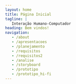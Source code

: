 ```yaml
---
layout: home
title: Página Inicial
tagline: |
   Interação Humano-Computador
heading: Bem vindos!
navigation:
   - /about
   - /apresentacoes
   - /planejamento
   - /requisitos
   - /requisitos2
   - /analise
   - /storyboard
   - /prototipo
   - /prototipo_hi-fi
---
```

